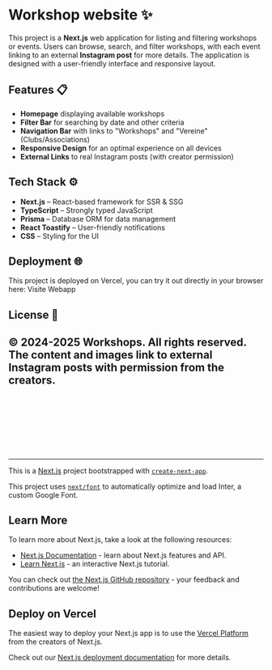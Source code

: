 # Workshop website ✨

This project is a **Next.js** web application for listing and filtering workshops or events. Users can browse, search, and filter workshops, with each event linking to an external **Instagram post** for more details. The application is designed with a user-friendly interface and responsive layout.

## Features 📋
- **Homepage** displaying available workshops
- **Filter Bar** for searching by date and other criteria
- **Navigation Bar** with links to "Workshops" and "Vereine" (Clubs/Associations)
- **Responsive Design** for an optimal experience on all devices
- **External Links** to real Instagram posts (with creator permission)

## Tech Stack ⚙️
- **Next.js** – React-based framework for SSR & SSG
- **TypeScript** – Strongly typed JavaScript
- **Prisma** – Database ORM for data management
- **React Toastify** – User-friendly notifications
- **CSS** – Styling for the UI

## Deployment 🌐
This project is deployed on Vercel, you can try it out directly in your browser here: Visite Webapp

## License 📜
© 2024-2025 Workshops. All rights reserved. The content and images link to external Instagram posts with permission from the creators.
<br>
<br>
<br>
<br>
<br>
<br>
-------------
-------------

This is a [Next.js](https://nextjs.org) project bootstrapped with [`create-next-app`](https://nextjs.org/docs/app/api-reference/create-next-app).

This project uses [`next/font`](https://nextjs.org/docs/app/building-your-application/optimizing/fonts) to automatically optimize and load Inter, a custom Google Font.

## Learn More

To learn more about Next.js, take a look at the following resources:

- [Next.js Documentation](https://nextjs.org/docs) - learn about Next.js features and API.
- [Learn Next.js](https://nextjs.org/learn) - an interactive Next.js tutorial.

You can check out [the Next.js GitHub repository](https://github.com/vercel/next.js) - your feedback and contributions are welcome!

## Deploy on Vercel

The easiest way to deploy your Next.js app is to use the [Vercel Platform](https://vercel.com/new?utm_medium=default-template&filter=next.js&utm_source=create-next-app&utm_campaign=create-next-app-readme) from the creators of Next.js.

Check out our [Next.js deployment documentation](https://nextjs.org/docs/app/building-your-application/deploying) for more details.
